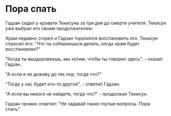 # Пора спать

Гадзан сидел у кровати Текисуна за три дня до смерти учителя. Текисун уже выбрал его своим продолжателем.

Храм недавно сгорел и Гадзан торопился восстановить его. Текисун спросил его: "Что ты собираешься делать, когда храм будет восстановлен?"

"Когда ты выздоровеешь, мы хотим, чтобы ты говорил здесь", - сказал Гадзан.

"А если я не доживу до тех пор, тогда что?"

"Тогда у нас будет кто-то другой", - ответил Гадзан.

"А если вы никого не найдете, тогда что?" - продолжал Текисун.

Гадзан громко ответил: "Не задавай такие глупые вопросы. Пора спать".
